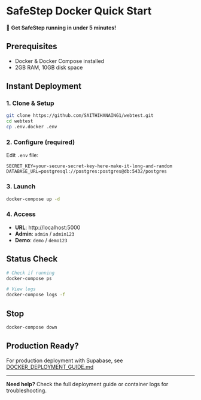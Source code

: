 # SafeStep Docker Quick Start

🚀 **Get SafeStep running in under 5 minutes!**

## Prerequisites
- Docker & Docker Compose installed
- 2GB RAM, 10GB disk space

## Instant Deployment

### 1. Clone & Setup
```bash
git clone https://github.com/SAITHIHANAING1/webtest.git
cd webtest
cp .env.docker .env
```

### 2. Configure (required)
Edit `.env` file:
```env
SECRET_KEY=your-secure-secret-key-here-make-it-long-and-random
DATABASE_URL=postgresql://postgres:postgres@db:5432/postgres
```

### 3. Launch
```bash
docker-compose up -d
```

### 4. Access
- **URL**: http://localhost:5000
- **Admin**: `admin` / `admin123`
- **Demo**: `demo` / `demo123`

## Status Check
```bash
# Check if running
docker-compose ps

# View logs
docker-compose logs -f
```

## Stop
```bash
docker-compose down
```

## Production Ready?
For production deployment with Supabase, see [DOCKER_DEPLOYMENT_GUIDE.md](./DOCKER_DEPLOYMENT_GUIDE.md)

---
**Need help?** Check the full deployment guide or container logs for troubleshooting.